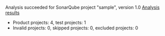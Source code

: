 Analysis succeeded for SonarQube project "sample", version 1.0 [Analysis results](http://localhost:9000/dashboard/index/sample)
- Product projects: 4, test projects: 1
- Invalid projects: 0, skipped projects: 0, excluded projects: 0
